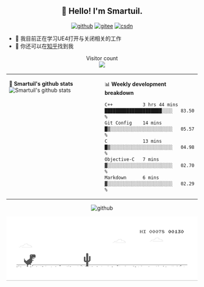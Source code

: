 <h2 align="center">👋 Hello! I'm Smartuil.</h2>
<p align="center">
  <a href="https://github.com/Smartuil"><img src="https://img.shields.io/badge/GitHub-24292e" alt="github"></a>
  <a href="https://gitee.com/smartuil"><img src="https://img.shields.io/badge/Gitee-fe7300" alt="gitee"></a>
  <a href="https://www.zhihu.com/people/Smartuil."><img src="https://img.shields.io/badge/dynamic/json?color=blue&label=%E7%9F%A5%E4%B9%8E%E5%85%B3%E6%B3%A8%E8%80%85&query=%24.data.totalSubs&url=https%3A%2F%2Fapi.spencerwoo.com%2Fsubstats%2F%3Fsource%3Dzhihu%26queryKey%3DSmartuil." alt="csdn"></a>
</p>

- 🔭 我目前正在学习UE4打开与关闭相关的工作
- 🌱 你还可以在[知乎](https://www.zhihu.com/people/Smartuil.)找到我

<p align="center"> 
  Visitor count<br>
  <img src="https://profile-counter.glitch.me/smartuil/count.svg" />
</p>

<table>
<td valign="top" width="50%">

👀 **Smartuil's github stats**
![Smartuil's github stats](https://github-readme-stats.vercel.app/api?username=smartuil&show_icons=true)

</td>
<td valign="top" width="50%">

📊 **Weekly development breakdown**
<!--START_SECTION:waka-->
```text
C++           3 hrs 44 mins   █████████████████████░░░░   83.50 % 
Git Config    14 mins         █▒░░░░░░░░░░░░░░░░░░░░░░░   05.57 % 
C             13 mins         █▒░░░░░░░░░░░░░░░░░░░░░░░   04.98 % 
Objective-C   7 mins          ▓░░░░░░░░░░░░░░░░░░░░░░░░   02.70 % 
Markdown      6 mins          ▓░░░░░░░░░░░░░░░░░░░░░░░░   02.29 % 
```
<!--END_SECTION:waka-->

</td>
</table>

<p align="center">
  <img src="https://github-profile-trophy.vercel.app/?username=smartuil" alt="github">
</p>
 
<p align="center">
  <img src="https://raw.githubusercontent.com/praveenscience/praveenscience/master/dino.gif" alt="github">
</p>


<!--
- 👯 I’m looking to collaborate on ...
- 🤔 I’m looking for help with ...
- 💬 Ask me about ...
- 📫 How to reach me: ...
- 😄 Pronouns: ...
- ⚡ Fun fact: ...
![Smartuil's github stats](https://github-readme-stats.vercel.app/api?username=smartuil&show_icons=true)
![Dino](https://github.com/Smartuil/Smartuil/blob/master/dino.gif)
![Dino](https://github.com/Smartuil/Smartuil/blob/master/Spiderman.gif)
<p align="center">
  <img src="https://github.com/Smartuil/Smartuil/blob/master/welcome.gif?raw=true" alt="github">
</p>
![Dino](https://github.com/Smartuil/Smartuil/blob/master/1.gif?raw=true)
-->
